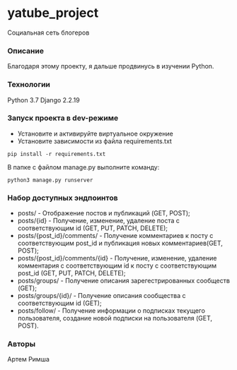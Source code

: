# yatube_project
Социальная сеть блогеров
### Описание 
Благодаря этому проекту, я дальше продвинусь в изучении Python.
### Технологии
Python 3.7
Django 2.2.19
### Запуск проекта в dev-режиме
- Установите и активируйте виртуальное окружение
- Установите зависимости из файла requirements.txt
```
pip install -r requirements.txt
``` 
 В папке с файлом manage.py выполните команду:
```
python3 manage.py runserver
```
### Набор доступных эндпоинтов
- posts/ - Отображение постов и публикаций (GET, POST);
- posts/{id} - Получение, изменение, удаление поста с соответствующим id (GET, PUT, PATCH, DELETE);
- posts/{post_id}/comments/ - Получение комментариев к посту с соответствующим post_id и публикация новых комментариев(GET, POST);
- posts/{post_id}/comments/{id} - Получение, изменение, удаление комментария с соответствующим id к посту с соответствующим post_id (GET, PUT, PATCH, DELETE);
- posts/groups/ - Получение описания зарегестрированных сообществ (GET);
- posts/groups/{id}/ - Получение описания сообщества с соответствующим id (GET);
- posts/follow/ - Получение информации о подписках текущего пользователя, создание новой подписки на пользователя (GET, POST).

### Авторы
Артем Римша
